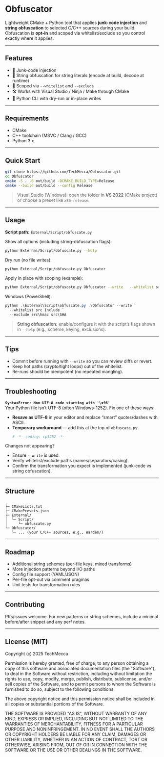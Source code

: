 # Obfuscator

Lightweight CMake + Python tool that applies **junk-code injection** and **string obfuscation** to selected C/C++ sources during your build. Obfuscation is **opt-in** and scoped via whitelist/exclude so you control exactly where it applies.

---

## Features
- 🧱 Junk-code injection 
- 🔐 String obfuscation for string literals (encode at build, decode at runtime)
- 🎯 Scoped via `--whitelist` and `--exclude`
- 🛠️ Works with Visual Studio / Ninja / Make through CMake
- 🐍 Python CLI with dry-run or in-place writes

---

## Requirements
- CMake
- C++ toolchain (MSVC / Clang / GCC)
- Python 3.x

---

## Quick Start
```bash
git clone https://github.com/TechMecca/Obfuscator.git
cd Obfuscator
cmake -S . -B out/build -DCMAKE_BUILD_TYPE=Release
cmake --build out/build --config Release
```

> Visual Studio (Windows): open the folder in **VS 2022** (CMake project) or choose a preset like `x86-release`.

---

## Usage

**Script path:** `External/Script/obfuscate.py`

Show all options (including string-obfuscation flags):
```bash
python External/Script/obfuscate.py --help
```

Dry run (no file writes):
```bash
python External/Script/obfuscate.py Obfuscator
```

Apply in place with scoping (example):
```bash
python External/Script/obfuscate.py Obfuscator --write   --whitelist src Include   --exclude src/hmac src/SHA
```

Windows (PowerShell):
```powershell
python .\External\Script\obfuscate.py .\Obfuscator --write `
  --whitelist src Include `
  --exclude src\hmac src\SHA
```

> **String obfuscation:** enable/configure it with the script’s flags shown in `--help` (e.g., scheme, keying, exclusions).

---

## Tips
- Commit before running with `--write` so you can review diffs or revert.
- Keep hot paths (crypto/tight loops) out of the whitelist.
- Re-runs should be idempotent (no repeated mangling).

---

## Troubleshooting

**`SyntaxError: Non-UTF-8 code starting with '\x96'`**  
Your Python file isn’t UTF-8 (often Windows-1252). Fix one of these ways:

- **Resave as UTF-8** in your editor and replace “smart” quotes/dashes with ASCII.
- **Temporary workaround** — add this at the top of `obfuscate.py`:
  ```python
  # -*- coding: cp1252 -*-
  ```

Changes not appearing?  
- Ensure `--write` is used.  
- Verify whitelist/exclude paths (names/separators/casing).  
- Confirm the transformation you expect is implemented (junk-code vs string obfuscation).  

---

## Structure
```
.
├─ CMakeLists.txt
├─ CMakePresets.json
├─ External/
│  └─ Script/
│     └─ obfuscate.py
└─ Obfuscator/
   └─ ... (your C/C++ sources, e.g., Warden/)
```

---

## Roadmap
- Additional string schemes (per-file keys, mixed transforms)
- More injection patterns beyond I/O paths
- Config file support (YAML/JSON)
- Per-file opt-out via comment pragmas
- Unit tests for transformation rules

---

## Contributing
PRs/issues welcome. For new patterns or string schemes, include a minimal before/after snippet and any perf notes.

---

## License (MIT)

Copyright (c) 2025 TechMecca

Permission is hereby granted, free of charge, to any person obtaining a copy
of this software and associated documentation files (the "Software"), to deal
in the Software without restriction, including without limitation the rights
to use, copy, modify, merge, publish, distribute, sublicense, and/or sell
copies of the Software, and to permit persons to whom the Software is
furnished to do so, subject to the following conditions:

The above copyright notice and this permission notice shall be included in all
copies or substantial portions of the Software.

THE SOFTWARE IS PROVIDED "AS IS", WITHOUT WARRANTY OF ANY KIND, EXPRESS OR
IMPLIED, INCLUDING BUT NOT LIMITED TO THE WARRANTIES OF MERCHANTABILITY,
FITNESS FOR A PARTICULAR PURPOSE AND NONINFRINGEMENT. IN NO EVENT SHALL THE
AUTHORS OR COPYRIGHT HOLDERS BE LIABLE FOR ANY CLAIM, DAMAGES OR OTHER
LIABILITY, WHETHER IN AN ACTION OF CONTRACT, TORT OR OTHERWISE, ARISING FROM,
OUT OF OR IN CONNECTION WITH THE SOFTWARE OR THE USE OR OTHER DEALINGS IN THE
SOFTWARE.
